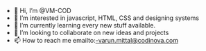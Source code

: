 - 👋 Hi, I’m @VM-COD
- 👀 I’m interested in javascript, HTML, CSS and designing systems
- 🌱 I’m currently learning every new stuff available.
- 💞️ I’m looking to collaborate on new ideas and projects
- 📫 How to reach me emailto:-varun.mittal@codinova.com

<!---
VM-COD/VM-COD is a ✨ special ✨ repository because its `README.md` (this file) appears on your GitHub profile.
You can click the Preview link to take a look at your changes.
--->
